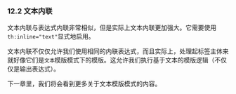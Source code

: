 ### 12.2 文本内联

文本内联与表达式内联非常相似，但是实际上文本内联更加强大。它需要使用`th:inline="text"`显式地启用。

文本内联不仅仅允许我们使用相同的内联表达式，而且实际上，处理起标签主体来就好像它们是`文本`模版模式下的模版。这允许我们执行基于文本的模版逻辑（不仅仅是输出表达式）。

下一章里，我们将会看到更多关于文本模版模式的内容。